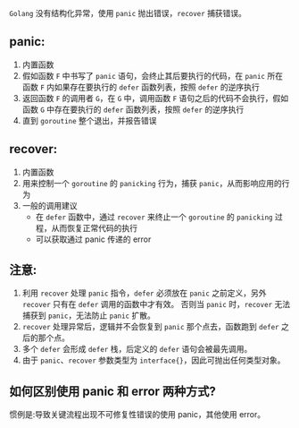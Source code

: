 `Golang` 没有结构化异常，使用 `panic` 抛出错误，`recover` 捕获错误。

## panic:
1. 内置函数
2. 假如函数 `F` 中书写了 `panic` 语句，会终止其后要执行的代码，在 `panic` 所在函数 `F` 内如果存在要执行的 `defer` 函数列表，按照 `defer` 的逆序执行
3. 返回函数 `F` 的调用者 `G`，在 `G` 中，调用函数 `F` 语句之后的代码不会执行，假如函数 `G` 中存在要执行的 `defer` 函数列表，按照 `defer` 的逆序执行
4. 直到 `goroutine` 整个退出，并报告错误

## recover:
1. 内置函数
2. 用来控制一个 `goroutine` 的 `panicking` 行为，捕获 `panic`，从而影响应用的行为
3. 一般的调用建议
    - 在 `defer` 函数中，通过 `recover` 来终止一个 `goroutine` 的 `panicking` 过程，从而恢复正常代码的执行
    - 可以获取通过 panic 传递的 error

## 注意:
1. 利用 `recover` 处理 `panic` 指令，`defer` 必须放在 `panic` 之前定义，另外 `recover` 只有在 `defer` 调用的函数中才有效。
  否则当 `panic` 时，`recover` 无法捕获到 `panic`，无法防止 `panic` 扩散。
2. `recover` 处理异常后，逻辑并不会恢复到 `panic` 那个点去，函数跑到 `defer` 之后的那个点。
3. 多个 `defer` 会形成 `defer` 栈，后定义的 `defer` 语句会被最先调用。
4. 由于 `panic`、`recover` 参数类型为 `interface{}`，因此可抛出任何类型对象。

## 如何区别使用 panic 和 error 两种方式?

惯例是:导致关键流程出现不可修复性错误的使用 panic，其他使用 error。